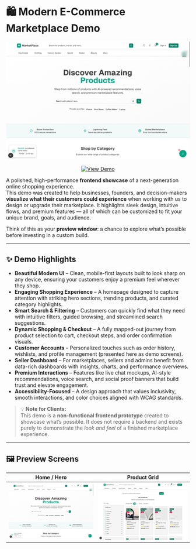 # 🛍️ Modern E-Commerce Marketplace Demo

![Marketplace Demo](./public/home.png)

<p align="center">
  <a href="https://ecom-marketplace-demo.netlify.app" target="_blank">
    <img src="https://img.shields.io/badge/View%20Demo-14b8a6?style=for-the-badge&logo=vercel&logoColor=white" alt="View Demo">
  </a>
</p>

A polished, high-performance **frontend showcase** of a next-generation online shopping experience.  
This demo was created to help businesses, founders, and decision-makers **visualize what their customers could experience** when working with us to design or upgrade their marketplace. It highlights sleek design, intuitive flows, and premium features — all of which can be customized to fit your unique brand, goals, and audience.  

Think of this as your **preview window**: a chance to explore what’s possible before investing in a custom build.

---

## ✨ Demo Highlights

- **Beautiful Modern UI** – Clean, mobile-first layouts built to look sharp on any device, ensuring your customers enjoy a premium feel wherever they shop.  
- **Engaging Shopping Experience** – A homepage designed to capture attention with striking hero sections, trending products, and curated category highlights.  
- **Smart Search & Filtering** – Customers can quickly find what they need with intuitive filters, guided browsing, and streamlined search suggestions.  
- **Dynamic Shopping & Checkout** – A fully mapped-out journey from product selection to cart, checkout steps, and order confirmation visuals.  
- **Customer Accounts** – Personalized touches such as order history, wishlists, and profile management (presented here as demo screens).  
- **Seller Dashboard** – For marketplaces, sellers and admins benefit from data-rich dashboards with insights, charts, and performance overviews.  
- **Premium Interactions** – Features like live chat mockups, AI-style recommendations, voice search, and social proof banners that build trust and elevate engagement.  
- **Accessibility-Focused** – A design approach that values inclusivity, smooth interactions, and color choices aligned with WCAG standards.  

> 💡 **Note for Clients:**  
> This demo is a **non-functional frontend prototype** created to showcase what’s possible. It does not require a backend and exists purely to demonstrate the *look and feel* of a finished marketplace experience.  

---

## 🖼️ Preview Screens

| Home / Hero | Product Grid |
|-------------|--------------|
| ![Home](./public/home.png) | ![Products](./public/products.png) |

